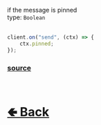 if the message is pinned<br>
type: `Boolean`<br><br>
```js
client.on("send", (ctx) => {
    ctx.pinned;
});
```

### [source](https://github.com/paigeroid/noscord.js/blob/main/src/Services/TypeService/types/Message/custard/apply.js)


<br> <h1> [🢀 Back](https://github.com/paigeroid/noscord.js/wiki/Types.Message) </h1>